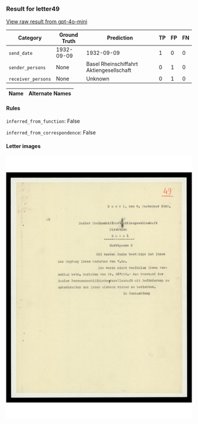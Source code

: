 ### Result for letter49
[View raw result from gpt-4o-mini](https://github.com/RISE-UNIBAS/humanities_data_benchmark/blob/main/results/2025-09-30/T0076/request_T0076_letter49.json)


| Category          | Ground Truth | Prediction | TP | FP | FN |
|------------------|--------------|------------|----|----|----|
| `send_date`        | 1932-09-09 | 1932-09-09 | 1 | 0 | 0 |
| `sender_persons`  | None | Basel Rheinschiffahrt Aktiengesellschaft | 0 | 1 | 0 |
| `receiver_persons` | None | Unknown | 0 | 1 | 0 |

| Name | Alternate Names |
| --- | --- |

#### Rules
`inferred_from_function`: False

`inferred_from_correspondence`: False

#### Letter images

<img src="https://github.com/RISE-UNIBAS/humanities_data_benchmark/blob/main/benchmarks/metadata_extraction/images/letter49_p1.jpg?raw=true" alt="letter49_p1.jpg" width="800px">

